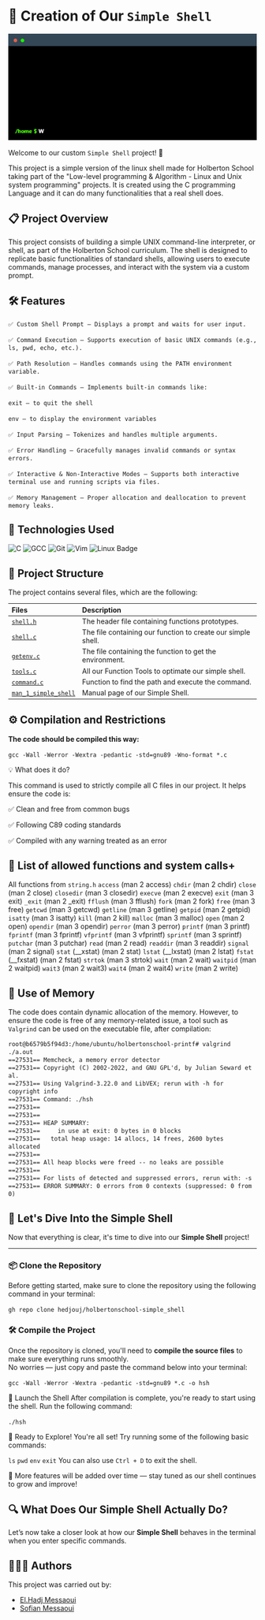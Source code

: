 # 🚀 Creation of Our `Simple Shell` 
![IMAGE](terminal.gif)

Welcome to our custom `Simple Shell` project! 🎉

This project is a simple version of the linux shell made for Holberton School taking part of the "Low-level programming & Algorithm - Linux and Unix system programming" projects.
It is created using the C programming Language and it can do many functionalities that a real shell does.

## 📋 Project Overview

This project consists of building a simple UNIX command-line interpreter, or shell, as part of the Holberton School curriculum. The shell is designed to replicate basic functionalities of standard shells, allowing users to execute commands, manage processes, and interact with the system via a custom prompt.


## 🛠 Features

	✅ Custom Shell Prompt — Displays a prompt and waits for user input.

	✅ Command Execution — Supports execution of basic UNIX commands (e.g., ls, pwd, echo, etc.).

	✅ Path Resolution — Handles commands using the PATH environment variable.

	✅ Built-in Commands — Implements built-in commands like:

	exit — to quit the shell

	env — to display the environment variables

	✅ Input Parsing — Tokenizes and handles multiple arguments.

	✅ Error Handling — Gracefully manages invalid commands or syntax errors.

	✅ Interactive & Non-Interactive Modes — Supports both interactive terminal use and running scripts via files.

	✅ Memory Management — Proper allocation and deallocation to prevent memory leaks.


## 🔧 Technologies Used

![C](https://img.shields.io/badge/C-00599C?style=for-the-badge&logo=c&logoColor=white)
![GCC](https://img.shields.io/badge/GCC-343741?style=for-the-badge&logo=gnu&logoColor=white)
![Git](https://img.shields.io/badge/Git-F05032?style=for-the-badge&logo=git&logoColor=white)
![Vim](https://img.shields.io/badge/Vim-019733?style=for-the-badge&logo=vim&logoColor=white)
![Linux Badge](https://img.shields.io/badge/Linux-333333?style=for-the-badge&logo=linux&logoColor=white)

## 📂 Project Structure

The project contains several files, which are the following:

| Files | Description  |
| :-------- | :------- |
| [`shell.h`](https://github.com/hedjouj/holbertonschool-simple_shell/blob/main/shell.h) | The header file containing functions prototypes. |
| [`shell.c`](https://github.com/hedjouj/holbertonschool-simple_shell/blob/main/shell.c) | The file containing our function to create our simple shell. |
| [`getenv.c`](https://github.com/hedjouj/holbertonschool-simple_shell/blob/main/getenv.c) | The file containing the function to get the environment.  |
| [`tools.c`](https://github.com/hedjouj/holbertonschool-simple_shell/blob/main/tools.c) | All our Function Tools to optimate our simple shell. |
| [`command.c`](https://github.com/hedjouj/holbertonschool-simple_shell/blob/main/command.c) | Function to find the path and execute the command. |
| [`man_1_simple_shell`](https://github.com/hedjouj/holbertonschool-simple_shell/blob/main/man_1_simple_shell) | Manual page of our Simple Shell. |


## ⚙️  Compilation and Restrictions

**The code should be compiled this way:**

`gcc -Wall -Werror -Wextra -pedantic -std=gnu89 -Wno-format *.c`

💡 What does it do?

This command is used to strictly compile all C files in our project.
It helps ensure the code is:

✅ Clean and free from common bugs

✅ Following C89 coding standards

✅ Compiled with any warning treated as an error

## 📌 List of allowed functions and system calls+

All functions from `string.h`
`access` (man 2 access) `chdir` (man 2 chdir)
`close` (man 2 close) `closedir` (man 3 closedir)
`execve` (man 2 execve) `exit` (man 3 exit)
`_exit` (man 2 _exit) `fflush` (man 3 fflush) 
`fork` (man 2 fork) `free` (man 3 free)
`getcwd` (man 3 getcwd) `getline` (man 3 getline)
`getpid` (man 2 getpid) `isatty` (man 3 isatty)
`kill` (man 2 kill) `malloc` (man 3 malloc)
`open` (man 2 open) `opendir` (man 3 opendir)
`perror` (man 3 perror) `printf` (man 3 printf)
`fprintf` (man 3 fprintf) `vfprintf` (man 3 vfprintf)
`sprintf` (man 3 sprintf) `putchar` (man 3 putchar)
`read` (man 2 read) `readdir` (man 3 readdir)
`signal` (man 2 signal) `stat` (__xstat) (man 2 stat)
`lstat` (__lxstat) (man 2 lstat) `fstat` (__fxstat) (man 2 fstat)
`strtok` (man 3 strtok) `wait` (man 2 wait)
`waitpid` (man 2 waitpid) `wait3` (man 2 wait3)
`wait4` (man 2 wait4) `write` (man 2 write)


## 💾 Use of Memory

The code does contain dynamic allocation of the memory.
However, to ensure the code is free of any memory-related issue, a tool such as `Valgrind` can be used on the executable file, after compilation:

```
root@b6579b5f94d3:/home/ubuntu/holbertonschool-printf# valgrind ./a.out 
==27531== Memcheck, a memory error detector
==27531== Copyright (C) 2002-2022, and GNU GPL'd, by Julian Seward et al.
==27531== Using Valgrind-3.22.0 and LibVEX; rerun with -h for copyright info
==27531== Command: ./hsh
==27531== 
==27531== 
==27531== HEAP SUMMARY:
==27531==     in use at exit: 0 bytes in 0 blocks
==27531==   total heap usage: 14 allocs, 14 frees, 2600 bytes allocated
==27531== 
==27531== All heap blocks were freed -- no leaks are possible
==27531== 
==27531== For lists of detected and suppressed errors, rerun with: -s
==27531== ERROR SUMMARY: 0 errors from 0 contexts (suppressed: 0 from 0)
```

## 🐚 Let's Dive Into the Simple Shell

Now that everything is clear, it's time to dive into our **Simple Shell** project!

---

### 📦 Clone the Repository

Before getting started, make sure to clone the repository using the following command in your terminal:


`gh repo clone hedjouj/holbertonschool-simple_shell`


### 🛠️ Compile the Project

Once the repository is cloned, you'll need to **compile the source files** to make sure everything runs smoothly.  
No worries — just copy and paste the command below into your terminal:


`gcc -Wall -Werror -Wextra -pedantic -std=gnu89 *.c -o hsh`

🚀 Launch the Shell
After compilation is complete, you're ready to start using the shell.
Run the following command:

`./hsh`

🎉 Ready to Explore!
You're all set! Try running some of the following basic commands:

`ls`
`pwd`
`env`
`exit`
You can also use `Ctrl + D` to exit the shell.

🧩 More features will be added over time — stay tuned as our shell continues to grow and improve!


## 🔍 What Does Our Simple Shell Actually Do?

Let’s now take a closer look at how our **Simple Shell** behaves in the terminal when you enter specific commands.


## 🧑‍🤝‍🧑 Authors

This project was carried out by: 

- [El.Hadj Messaoui](https://github.com/hedjouj)
- [Sofian Messaoui](https://github.com/smessaoui31)

